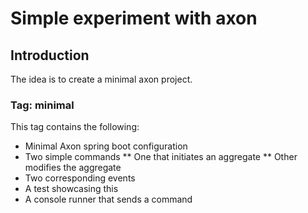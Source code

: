 # Simple experiment with axon 

## Introduction

The idea is to create a minimal axon project.

### Tag: minimal
This tag contains the following:
* Minimal Axon spring boot configuration
* Two simple commands
** One that initiates an aggregate
** Other modifies the aggregate
* Two corresponding events
* A test showcasing this
* A console runner that sends a command